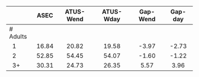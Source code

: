 
|                      |         ASEC |    ATUS-Wend |    ATUS-Wday |     Gap-Wend |      Gap-day |
| -------------------- | :----------: | :----------: | :----------: | :----------: | :----------: |
| # Adults             |              |              |              |              |              |
| &nbsp;&nbsp;1        |        16.84 |        20.82 |        19.58 |        -3.97 |        -2.73 |
| &nbsp;&nbsp;2        |        52.85 |        54.45 |        54.07 |        -1.60 |        -1.22 |
| &nbsp;&nbsp;3+       |        30.31 |        24.73 |        26.35 |         5.57 |         3.96 |

